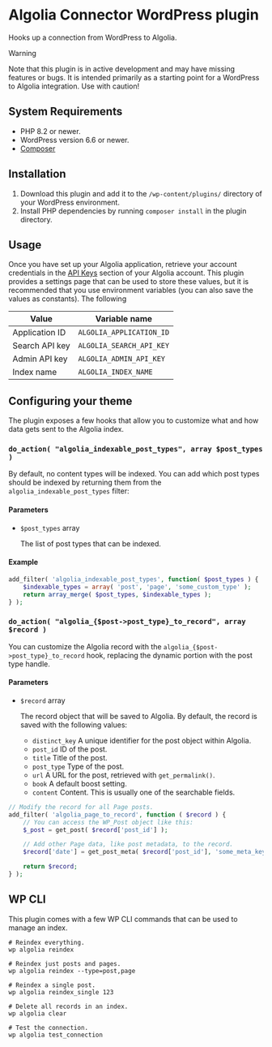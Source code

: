 # Algolia Connector WordPress plugin

Hooks up a connection from WordPress to Algolia.

> [!WARNING]
> Note that this plugin is in active development and may have missing features or bugs. It is intended primarily as a starting point for a WordPress to Algolia integration. Use with caution!

## System Requirements

- PHP 8.2 or newer.
- WordPress version 6.6 or newer.
- [Composer](https://getcomposer.org/)

## Installation

1. Download this plugin and add it to the `/wp-content/plugins/` directory of your WordPress environment.
2. Install PHP dependencies by running `composer install` in the plugin directory.

## Usage

Once you have set up your Algolia application, retrieve your account credentials in the [API Keys](https://www.algolia.com/account/api-keys/all) section of your Algolia account. This plugin provides a settings page that can be used to store these values, but it is recommended that you use environment variables (you can also save the values as constants). The following

| Value          | Variable name            |
| -------------- | ------------------------ |
| Application ID | `ALGOLIA_APPLICATION_ID` |
| Search API key | `ALGOLIA_SEARCH_API_KEY` |
| Admin API key  | `ALGOLIA_ADMIN_API_KEY`  |
| Index name     | `ALGOLIA_INDEX_NAME`     |

## Configuring your theme

The plugin exposes a few hooks that allow you to customize what and how data gets sent to the Algolia index.

### `do_action( "algolia_indexable_post_types", array $post_types )`

By default, no content types will be indexed. You can add which post types should be indexed by returning them from the `algolia_indexable_post_types` filter:

#### Parameters

- `$post_types` array

  The list of post types that can be indexed.

#### Example

```php
add_filter( 'algolia_indexable_post_types', function( $post_types ) {
	$indexable_types = array( 'post', 'page', 'some_custom_type' );
	return array_merge( $post_types, $indexable_types );
} );
```

### `do_action( "algolia_{$post->post_type}_to_record", array $record )`

You can customize the Algolia record with the `algolia_{$post->post_type}_to_record` hook, replacing the dynamic portion with the post type handle.

#### Parameters

- `$record` array

  The record object that will be saved to Algolia. By default, the record is saved with the following values:

  - `distinct_key` A unique identifier for the post object within Algolia.
  - `post_id` ID of the post.
  - `title` Title of the post.
  - `post_type` Type of the post.
  - `url` A URL for the post, retrieved with `get_permalink()`.
  - `book` A default boost setting.
  - `content` Content. This is usually one of the searchable fields.

```php
// Modify the record for all Page posts.
add_filter( 'algolia_page_to_record', function ( $record ) {
	// You can access the WP_Post object like this:
	$_post = get_post( $record['post_id'] );

	// Add other Page data, like post metadata, to the record.
	$record['date'] = get_post_meta( $record['post_id'], 'some_meta_key', true );

	return $record;
} );
```

## WP CLI

This plugin comes with a few WP CLI commands that can be used to manage an index.

```shell
# Reindex everything.
wp algolia reindex

# Reindex just posts and pages.
wp algolia reindex --type=post,page

# Reindex a single post.
wp algolia reindex_single 123

# Delete all records in an index.
wp algolia clear

# Test the connection.
wp algolia test_connection
```
